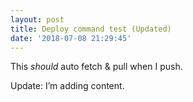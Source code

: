 ```yaml
---
layout: post
title: Deploy command test (Updated)
date: '2018-07-08 21:29:45'
---
```


This _should_ auto fetch & pull when I push.

Update: I’m adding content.